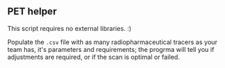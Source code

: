 ## PET helper

This script requires no external libraries. :) 

Populate the ``.csv`` file with as many radiopharmaceutical tracers as your team has, it's parameters and requirements; the progrma will tell you if adjustments are required, or if the scan is optimal or failed.
